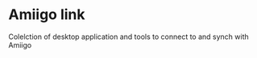 Amiigo link
==============
Colelction of desktop application and tools to connect to and synch with Amiigo

